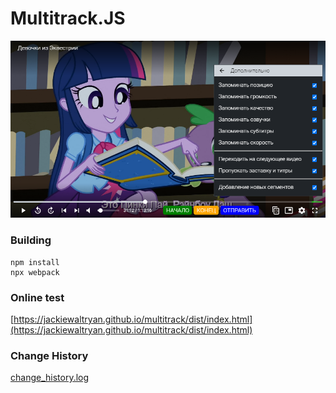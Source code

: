 # Multitrack.JS

[![](https://raw.githubusercontent.com/JackieWaltRyan/multitrack/development/screenshot.png)](https://bronyru.info/%D1%81%D1%82%D0%B0%D1%84%D1%84/%D0%B2%D0%B8%D0%B4%D0%B5%D0%BE/EG/OriginalMovie/)

### Building
```
npm install
npx webpack
```

### Online test
[https://jackiewaltryan.github.io/multitrack/dist/index.html](https://jackiewaltryan.github.io/multitrack/dist/index.html)

### Change History
[change_history.log](https://raw.githubusercontent.com/JackieWaltRyan/multitrack/development/change_history.log)
